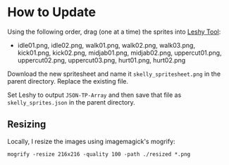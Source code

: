 # How to Update

Using the following order, drag (one at a time) the sprites into [Leshy Tool](https://www.leshylabs.com/apps/sstool/):

* idle01.png, idle02.png, walk01.png, walk02.png, walk03.png, kick01.png, kick02.png, midjab01.png, midjab02.png, uppercut01.png, uppercut02.png, uppercut03.png, hurt01.png, hurt02.png

Download the new spritesheet and name it `skelly_spritesheet.png` in the parent directory. Replace the existing file.

Set Leshy to output `JSON-TP-Array` and then save that file as `skelly_sprites.json` in the parent directory.

## Resizing

Locally, I resize the images using imagemagick's mogrify:

`mogrify -resize 216x216 -quality 100 -path ./resized *.png`

